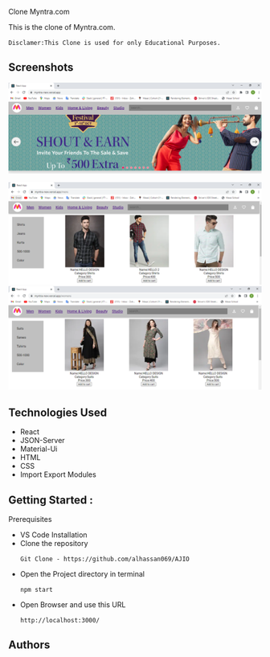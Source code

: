 Clone Myntra.com

This is the clone of Myntra.com.
```
Disclamer:This Clone is used for only Educational Purposes.
```

## Screenshots


![App Screenshot](src/Components/images/img1.PNG)

![App Screenshot](src/Components/images/img2.PNG)
![App Screenshot](src/Components/images/img3.PNG)

## Technologies Used

- React
- JSON-Server
- Material-Ui
- HTML
- CSS
- Import Export Modules


## Getting Started :

Prerequisites

- VS Code
  Installation
- Clone the repository
  ```
  Git Clone - https://github.com/alhassan069/AJIO
  ```
- Open the Project directory in terminal
  ```
  npm start
  ```
- Open Browser and use this URL
  ```
  http://localhost:3000/
  ```




## Authors
